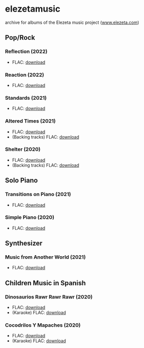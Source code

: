 # elezetamusic
archive for albums of the Elezeta music project (www.elezeta.com)

## Pop/Rock

### Reflection (2022)

 -  FLAC: [download](https://github.com/elezetamusic/elezetamusic.github.io/releases/download/albums/Elezeta.-.Reflection.flac.zip)

### Reaction (2022)

 -  FLAC: [download](https://github.com/elezetamusic/elezetamusic.github.io/releases/download/albums/Elezeta.-.Reaction.flac.zip)

### Standards (2021)

 -  FLAC: [download](https://github.com/elezetamusic/elezetamusic.github.io/releases/download/albums/Elezeta.-.Standards.flac.zip)

### Altered Times (2021)

 -  FLAC: [download](https://github.com/elezetamusic/elezetamusic.github.io/releases/download/albums/Elezeta.-.Altered.Times.flac.zip)
 -  (Backing tracks) FLAC: [download](https://github.com/elezetamusic/elezetamusic.github.io/releases/download/albums/Elezeta.-.Altered.Times.Backing.Tracks.flac.zip)

### Shelter (2020)

 -  FLAC: [download](https://github.com/elezetamusic/elezetamusic.github.io/releases/download/albums/Elezeta.-.Shelter.flac.zip)
 -  (Backing tracks) FLAC: [download](https://github.com/elezetamusic/elezetamusic.github.io/releases/download/albums/Elezeta.-.Shelter.Backing.Tracks.flac.zip)

## Solo Piano

### Transitions on Piano (2021)

 -  FLAC: [download](https://github.com/elezetamusic/elezetamusic.github.io/releases/download/albums/Elezeta.-.Transitions.on.Piano.flac.zip)

### Simple Piano (2020)

 -  FLAC: [download](https://github.com/elezetamusic/elezetamusic.github.io/releases/download/albums/Elezeta.-.Simple.Piano.flac.zip)

## Synthesizer

### Music from Another World (2021)

 -  FLAC: [download](https://github.com/elezetamusic/elezetamusic.github.io/releases/download/albums/Elezeta.-.Music.from.Another.World.flac.zip)

## Children Music in Spanish

### Dinosaurios Rawr Rawr Rawr (2020)

 -  FLAC: [download](https://github.com/elezetamusic/elezetamusic.github.io/releases/download/albums/Elezeta.-.Dinosaurios.Rawr.Rawr.Rawr.flac.zip)
 -  (Karaoke) FLAC: [download](https://github.com/elezetamusic/elezetamusic.github.io/releases/download/albums/Elezeta.-.Dinosaurios.Rawr.Rawr.Rawr.Karaoke.flac.zip)

### Cocodrilos Y Mapaches (2020)

 -  FLAC: [download](https://github.com/elezetamusic/elezetamusic.github.io/releases/download/albums/Elezeta.-.Cocodrilos.y.Mapaches.flac.zip)
 -  (Karaoke) FLAC: [download](https://github.com/elezetamusic/elezetamusic.github.io/releases/download/albums/Elezeta.-.Cocodrilos.y.Mapaches.Karaoke.flac.zip)

